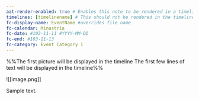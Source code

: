 ```yaml
---
aat-render-enabled: true # Enables this note to be rendered in a timeline
timelines: [timelinename] # This should not be rendered in the timeline with the name "timeline" or "event"
fc-display-name: EventName #overrides file name
fc-calendar: Minastria
fc-date: #103-11-11 #YYYY-MM-DD
fc-end: #103-11-13
fc-category: Event Category 1
---
```


%%The first picture will be displayed in the timeline
The first few lines of text will be displayed in the timeline%%

![[image.png]]

Sample text.